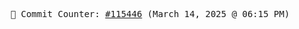 <p align="center">
    <samp>
        📮 Commit Counter: <a href="https://github.com/Javascript-void0/Javascript-void0/commits/main">#115446</a> (March 14, 2025 @ 06:15 PM)
    </samp>
</p>